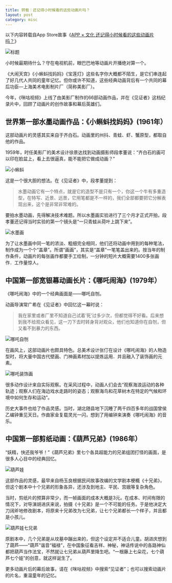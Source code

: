 ```yaml
---
title: 转载｜还记得小时候看的这些动画片吗？
layout: post
category: misc
---
```


以下内容转载自App Store故事《[APP × 文化
还记得小时候看的这些动画片吗？](https://itunes.apple.com/cn/story/id1437370866)》

![标题](https://goooooouwa.oss-cn-beijing.aliyuncs.com/img/6QmSX2C.jpg)

小时候最期待什么？守在电视机前，眼巴巴地等动画片开播绝对算一个。

《大闹天宫》《小蝌蚪找妈妈》《宝莲灯》这些名字你大概都不陌生，是它们串连起了好几代人共同的童年记忆。但你或许不知道，这些经典动画背后有一个共同的幕后功臣―上海美术电影制片厂（简称美影厂）。

今年，《咪咕视频》上线了由美影厂制作的66部动画作品，并在《见证者》这档纪录片中，回顾了动画片的创作故事和幕后英雄们。

## 世界第一部水墨动画作品：《小蝌蚪找妈妈》(1961年）

这部动画片的灵感其实来自于齐白石。动画里的州抖、青蛙、虾、蟹原型，都取自他的作品。

1959年，时任美影厂的美术设计徐景达找到动画摄影师段孝董说：“齐白石的画可以印在脸盆上，看上去很逼真，能不能把它做成动画？”

![小蝌蚪](https://goooooouwa.oss-cn-beijing.aliyuncs.com/img/B4eKjMt.jpg)

这是一个很大胆的想法。在《见证者》中，段孝董提到：

> 水墨动画它有一个特点，就是它的造型不是只有一个，你这一个牛有多重造型，在特写、近景、远景，它用笔都是不一样的，我们全部都要把它分解表现出来，这个是非常非常难的。

要拍水墨动画，先得解决技术难题。所以水墨画实验进行了三个月才正式开拍，段孝董还记得当时实验的第一个镜头是“一只青蛙从荷叶上跳下来”。

![水墨画](https://goooooouwa.oss-cn-beijing.aliyuncs.com/img/LnVwZCX.jpg)

为了让水墨画中同一笔的浓淡、粗细完全相同，他们还将动画中用到的每种笔法，制作成为一个个“盖章”。所谓“画画”，其实是“盖章”一笔笔盖出来的。按当年的制作条件，动画片的每张画作都要手工绘制，一分钟的短片大概需要1400多张画作．工作量惊人。

## 中国第一部宽银幕动画长片：《哪吒闹海》(1979年）

《哪吒闹海》中的一个经典画面是——哪吒自刎。

动画导演常广希在《见证者》中回忆这一幕时说：

> 我在家里或者厂里不知道自己试着‘死’过多少次，但都觉得不好看。后来想到我不给观众看见，这一刀下去时转身背对观众，他们也知道你在自刎，但又看不到暴力的东西。

![哪吒自刎](https://goooooouwa.oss-cn-beijing.aliyuncs.com/img/9WHtNHv.jpg)

在画风上，这部动画片也颇具特色。总美术设计张仃在设计《哪吒闹海》的人物造型时，将大量中国古代壁画、门神画素材加以提炼运用．并且融入了装饰画的元素。

![哪吒装饰画](https://goooooouwa.oss-cn-beijing.aliyuncs.com/img/3xefFGO.jpg)

很多动作设计来自实际观察。在采风过程中，动画人们会去“观察海浪运动的各种轨迹；观察人们在海边戏水走路时的姿态；观察海鸟和花草树木在特定的气候和环境中如何生存和运动”。

历史大事件也给了作品灵感。当时，湖北随县地下沉睡了两千四百多年的战国曾侯乙编钟重见天日。作曲家金复载灵光一闪，想到了用编钟来演奏《哪吒闹海》的音乐。

## 中国第一部剪纸动画：《葫芦兄弟》(1986年）

“妖精，快还我爷爷！”《葫芦兄弟》里七个各具超能力的兄弟组团打怪的画面，是很多人心目中的经典回忆。

![葫芦娃](https://goooooouwa.oss-cn-beijing.aliyuncs.com/img/FZYgvjx.jpg)

这部作品的灵感，最早来自杨玉良根据民间故事改编的文学剧本梗概《十兄弟》，但这个剧本中十个兄弟的形象各异，还涉及到地主、平民、宫娥等复杂角色。

当时，剪纸片的预算非常少，而一帧画面的成本大概是3元。在成本、时间有限的情况下，对导演胡进庆来说，拍摄《十兄弟》是一个不可能的任务。于是他决定大刀阔斧地修改剧本，将原来十兄弟改为七兄弟，让七个兄弟都长一个样子，并且都是小孩儿。

![葫芦娃七兄弟](https://goooooouwa.oss-cn-beijing.aliyuncs.com/img/JSFKkFX.jpg)

原剧本中，几个兄弟是从坟墓中蹦出来的，但这个设定并不适合儿童。胡进庆想到了葫芦——“葫芦”谐音“福禄”，在中国象征看吉祥、神秘，神话传说中的各路神仙都把葫芦当作法宝，不然就让七兄弟从葫芦里降生吧。“一根藤上七朵花，七个葫芦七个娃”的创意，就这样诞生了。

更多动画片后的幕后故事，请在《咪咕视频》中搜索“见证者”；也可以搜索动画片的片名，重温童年的记忆。
